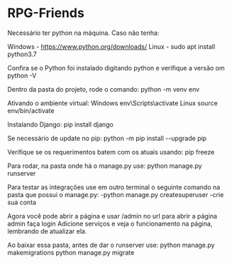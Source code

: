 # RPG-Friends

Necessário ter python na máquina. Caso não tenha:

Windows - https://www.python.org/downloads/ Linux - sudo apt install python3.7

Confira se o Python foi instalado digitando python e verifique a versão om python -V

Dentro da pasta do projeto, rode o comando:
  python -m venv env

Ativando o ambiente virtual:
  Windows
    env\Scripts\activate
  Linux
    source env/bin/activate

Instalando Django:
  pip install django

Se necessário de update no pip:
  python -m pip install --upgrade pip

Verifique se os requerimentos batem com os atuais usando:
  pip freeze

Para rodar, na pasta onde há o manage.py use:
  python manage.py runserver

Para testar as integrações use em outro terminal o seguinte comando na pasta que possui o manage.py:
  -python manage.py createsuperuser
  -crie sua conta

Agora você pode abrir a página e usar /admin no url para abrir a página admin
  faça login
  Adicione serviços e veja o funcionamento na página, lembrando de atualizar ela.

Ao baixar essa pasta, antes de dar o runserver use:
    python manage.py makemigrations
    python manage.py migrate